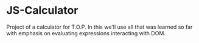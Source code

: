 # JS-Calculator

Project of a calculator for T.O.P.
In this we'll use all that was learned so far with emphasis on evaluating expressions interacting with DOM.